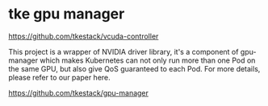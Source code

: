 # tke gpu manager

https://github.com/tkestack/vcuda-controller



This project is a wrapper of NVIDIA driver library, it's a component of gpu-manager which makes Kubernetes can not only run more than one Pod on the same GPU, but also give QoS guaranteed to each Pod. For more details, please refer to our paper here.

https://github.com/tkestack/gpu-manager